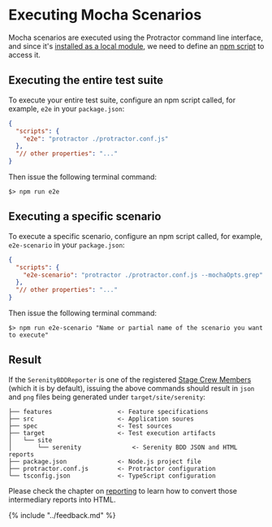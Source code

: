 # Executing Mocha Scenarios

Mocha scenarios are executed using the Protractor command line interface,
and since it's [installed as a local module](../overview/installation.md),
we need to define an [npm script](https://docs.npmjs.com/misc/scripts) to access it.

## Executing the entire test suite

To execute your entire test suite, configure an npm script called, for example, `e2e` in your `package.json`:

 ```json
 {
   "scripts": {
     "e2e": "protractor ./protractor.conf.js"
   },
   "// other properties": "..."
 } 
 ```

Then issue the following terminal command:

```
$> npm run e2e
```

## Executing a specific scenario

To execute a specific scenario, configure an npm script called, for example, 
`e2e-scenario` in your `package.json`:


 ```json
 {
   "scripts": {
     "e2e-scenario": "protractor ./protractor.conf.js --mochaOpts.grep"
   },
   "// other properties": "..."
 }
 ```

Then issue the following terminal command:

```
$> npm run e2e-scenario "Name or partial name of the scenario you want to execute"
```

## Result

If the `SerenityBDDReporter` is one of the registered 
[Stage Crew Members](../overview/configuration.md#stage-crew-members) (which it is by default), 
issuing the above commands should result in `json` and `png` files being
generated under `target/site/serenity`:

```
├── features                  <- Feature specifications
├── src                       <- Application soures
├── spec                      <- Test sources
├── target                    <- Test execution artifacts
│   └── site
│       └── serenity              <- Serenity BDD JSON and HTML reports 
├── package.json              <- Node.js project file
├── protractor.conf.js        <- Protractor configuration
└── tsconfig.json             <- TypeScript configuration
```

Please check the chapter on [reporting](../overview/reporting.md) 
to learn how to convert those intermediary reports into HTML.


{% include "../feedback.md" %}
